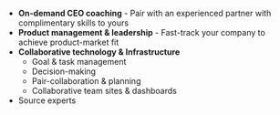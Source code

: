- **On-demand CEO coaching** - Pair with an experienced partner with complimentary skills to yours
- **Product management & leadership** - Fast-track your company to achieve product-market fit
- **Collaborative technology & Infrastructure** 
	- Goal & task management 
	- Decision-making 
	- Pair-collaboration & planning 
	- Collaborative team sites & dashboards
- Source experts